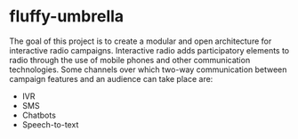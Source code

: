 # fluffy-umbrella

The goal of this project is to create a modular and open architecture for interactive radio campaigns. Interactive radio adds participatory elements to radio through the use of mobile phones and other communication technologies. Some channels over which two-way communication between campaign features and an audience can take place are:
* IVR
* SMS
* Chatbots
* Speech-to-text
